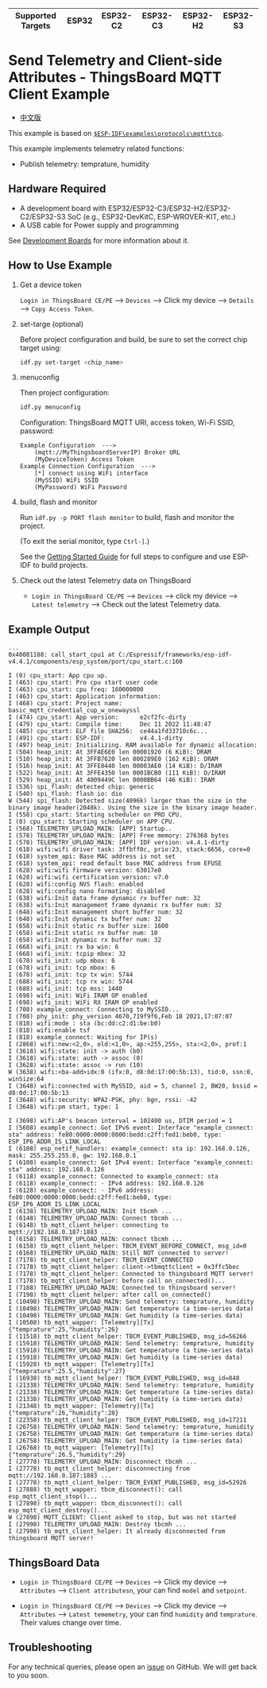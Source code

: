 | Supported Targets | ESP32 | ESP32-C2 | ESP32-C3 | ESP32-H2 | ESP32-S3 |
| ----------------- | ----- | -------- | -------- | -------- | -------- |

# Send Telemetry and Client-side Attributes - ThingsBoard MQTT Client Example

* [中文版](./README_CN.md)

This example is based on [`$ESP-IDF\examples\protocols\mqtt\tcp`](https://github.com/espressif/esp-idf/tree/master/examples/protocols/mqtt/tcp).

This example implements telemetry related functions:

* Publish telemetry: temprature, humidity

## Hardware Required

* A development board with ESP32/ESP32-C3/ESP32-H2/ESP32-C2/ESP32-S3 SoC (e.g., ESP32-DevKitC, ESP-WROVER-KIT, etc.)
* A USB cable for Power supply and programming

See [Development Boards](https://www.espressif.com/en/products/devkits) for more information about it.

## How to Use Example

1. Get a device token

   `Login in ThingsBoard CE/PE` --> `Devices` --> Click my device --> `Details` --> `Copy Access Token`.

2. set-targe (optional)

   Before project configuration and build, be sure to set the correct chip target using:

   ```bash
   idf.py set-target <chip_name>
   ```

3. menuconfig

   Then project configuration:

   ```bash
   idf.py menuconfig
   ```

   Configuration: ThingsBoard MQTT URI, access token, Wi-Fi SSID, password:

   ```menuconfig
   Example Configuration  --->
       (mqtt://MyThingsboardServerIP) Broker URL
       (MyDeviceToken) Access Token 
   Example Connection Configuration  --->
       [*] connect using WiFi interface
       (MySSID) WiFi SSID 
       (MyPassword) WiFi Password                  
   ```

4. build, flash and monitor

   Run `idf.py -p PORT flash monitor` to build, flash and monitor the project.

   (To exit the serial monitor, type ``Ctrl-]``.)

   See the [Getting Started Guide](https://idf.espressif.com/) for full steps to configure and use ESP-IDF to build projects.

5. Check out the latest Telemetry data on ThingsBoard

   * `Login in ThingsBoard CE/PE` --> `Devices` --> click my device --> `Latest telemetry` --> Check out the latest Telemetry data.

## Example Output

```none
...
0x40081188: call_start_cpu1 at C:/Espressif/frameworks/esp-idf-v4.4.1/components/esp_system/port/cpu_start.c:160

I (0) cpu_start: App cpu up.
I (463) cpu_start: Pro cpu start user code
I (463) cpu_start: cpu freq: 160000000
I (463) cpu_start: Application information:
I (468) cpu_start: Project name:     basic_mqtt_credential_cup_w_onewayssl
I (474) cpu_start: App version:      e2cf2fc-dirty
I (479) cpu_start: Compile time:     Dec 11 2022 11:48:47
I (485) cpu_start: ELF file SHA256:  ce44a1fd33710c6c...
I (491) cpu_start: ESP-IDF:          v4.4.1-dirty
I (497) heap_init: Initializing. RAM available for dynamic allocation:
I (504) heap_init: At 3FFAE6E0 len 00001920 (6 KiB): DRAM
I (510) heap_init: At 3FFB7620 len 000289E0 (162 KiB): DRAM
I (516) heap_init: At 3FFE0440 len 00003AE0 (14 KiB): D/IRAM
I (522) heap_init: At 3FFE4350 len 0001BCB0 (111 KiB): D/IRAM
I (529) heap_init: At 4009449C len 0000BB64 (46 KiB): IRAM
I (536) spi_flash: detected chip: generic
I (540) spi_flash: flash io: dio
W (544) spi_flash: Detected size(4096k) larger than the size in the binary image header(2048k). Using the size in the binary image header.
I (558) cpu_start: Starting scheduler on PRO CPU.
I (0) cpu_start: Starting scheduler on APP CPU.
I (568) TELEMETRY_UPLOAD_MAIN: [APP] Startup..
I (578) TELEMETRY_UPLOAD_MAIN: [APP] Free memory: 276368 bytes
I (578) TELEMETRY_UPLOAD_MAIN: [APP] IDF version: v4.4.1-dirty
I (618) wifi:wifi driver task: 3ffbff0c, prio:23, stack:6656, core=0
I (618) system_api: Base MAC address is not set
I (618) system_api: read default base MAC address from EFUSE
I (628) wifi:wifi firmware version: 63017e0
I (628) wifi:wifi certification version: v7.0
I (628) wifi:config NVS flash: enabled
I (628) wifi:config nano formating: disabled
I (638) wifi:Init data frame dynamic rx buffer num: 32
I (638) wifi:Init management frame dynamic rx buffer num: 32
I (648) wifi:Init management short buffer num: 32
I (648) wifi:Init dynamic tx buffer num: 32
I (658) wifi:Init static rx buffer size: 1600
I (658) wifi:Init static rx buffer num: 10
I (658) wifi:Init dynamic rx buffer num: 32
I (668) wifi_init: rx ba win: 6
I (668) wifi_init: tcpip mbox: 32
I (678) wifi_init: udp mbox: 6
I (678) wifi_init: tcp mbox: 6
I (678) wifi_init: tcp tx win: 5744
I (688) wifi_init: tcp rx win: 5744
I (688) wifi_init: tcp mss: 1440
I (698) wifi_init: WiFi IRAM OP enabled
I (698) wifi_init: WiFi RX IRAM OP enabled
I (708) example_connect: Connecting to MySSID...
I (708) phy_init: phy_version 4670,719f9f6,Feb 18 2021,17:07:07
I (818) wifi:mode : sta (bc:dd:c2:d1:be:b0)
I (818) wifi:enable tsf
I (818) example_connect: Waiting for IP(s)
I (2868) wifi:new:<2,0>, old:<1,0>, ap:<255,255>, sta:<2,0>, prof:1
I (3618) wifi:state: init -> auth (b0)
I (3618) wifi:state: auth -> assoc (0)
I (3628) wifi:state: assoc -> run (10)
W (3638) wifi:<ba-add>idx:0 (ifx:0, d8:0d:17:00:5b:13), tid:0, ssn:0, winSize:64
I (3648) wifi:connected with MySSID, aid = 5, channel 2, BW20, bssid = d8:0d:17:00:5b:13
I (3648) wifi:security: WPA2-PSK, phy: bgn, rssi: -42
I (3648) wifi:pm start, type: 1

I (3698) wifi:AP's beacon interval = 102400 us, DTIM period = 1
I (5608) example_connect: Got IPv6 event: Interface "example_connect: sta" address: fe80:0000:0000:0000:bedd:c2ff:fed1:beb0, type: ESP_IP6_ADDR_IS_LINK_LOCAL
I (6108) esp_netif_handlers: example_connect: sta ip: 192.168.0.126, mask: 255.255.255.0, gw: 192.168.0.1
I (6108) example_connect: Got IPv4 event: Interface "example_connect: sta" address: 192.168.0.126
I (6118) example_connect: Connected to example_connect: sta
I (6118) example_connect: - IPv4 address: 192.168.0.126
I (6128) example_connect: - IPv6 address: fe80:0000:0000:0000:bedd:c2ff:fed1:beb0, type: ESP_IP6_ADDR_IS_LINK_LOCAL
I (6138) TELEMETRY_UPLOAD_MAIN: Init tbcmh ...
I (6148) TELEMETRY_UPLOAD_MAIN: Connect tbcmh ...
I (6148) tb_mqtt_client_helper: connecting to mqtt://192.168.0.187:1883 ...
I (6158) TELEMETRY_UPLOAD_MAIN: connect tbcmh ...
I (6158) tb_mqtt_client_helper: TBCM_EVENT_BEFORE_CONNECT, msg_id=0
I (6168) TELEMETRY_UPLOAD_MAIN: Still NOT connected to server!
I (7178) tb_mqtt_client_helper: TBCM_EVENT_CONNECTED
I (7178) tb_mqtt_client_helper: client->tbmqttclient = 0x3ffc5bec
I (7178) tb_mqtt_client_helper: Connected to thingsboard MQTT server!
I (7178) tb_mqtt_client_helper: before call on_connected()...
I (7188) TELEMETRY_UPLOAD_MAIN: Connected to thingsboard server!
I (7198) tb_mqtt_client_helper: after call on_connected()
I (10498) TELEMETRY_UPLOAD_MAIN: Send telemetry: temprature, humidity
I (10498) TELEMETRY_UPLOAD_MAIN: Get temperature (a time-series data)
I (10498) TELEMETRY_UPLOAD_MAIN: Get humidity (a time-series data)
I (10508) tb_mqtt_wapper: [Telemetry][Tx] {"temprature":25,"humidity":26}
I (11518) tb_mqtt_client_helper: TBCM_EVENT_PUBLISHED, msg_id=56266
I (15918) TELEMETRY_UPLOAD_MAIN: Send telemetry: temprature, humidity
I (15918) TELEMETRY_UPLOAD_MAIN: Get temperature (a time-series data)
I (15918) TELEMETRY_UPLOAD_MAIN: Get humidity (a time-series data)
I (15928) tb_mqtt_wapper: [Telemetry][Tx] {"temprature":25.5,"humidity":27}
I (16938) tb_mqtt_client_helper: TBCM_EVENT_PUBLISHED, msg_id=848
I (21338) TELEMETRY_UPLOAD_MAIN: Send telemetry: temprature, humidity
I (21338) TELEMETRY_UPLOAD_MAIN: Get temperature (a time-series data)
I (21338) TELEMETRY_UPLOAD_MAIN: Get humidity (a time-series data)
I (21348) tb_mqtt_wapper: [Telemetry][Tx] {"temprature":26,"humidity":28}
I (22358) tb_mqtt_client_helper: TBCM_EVENT_PUBLISHED, msg_id=17211
I (26758) TELEMETRY_UPLOAD_MAIN: Send telemetry: temprature, humidity
I (26758) TELEMETRY_UPLOAD_MAIN: Get temperature (a time-series data)
I (26758) TELEMETRY_UPLOAD_MAIN: Get humidity (a time-series data)
I (26768) tb_mqtt_wapper: [Telemetry][Tx] {"temprature":26.5,"humidity":29}
I (27778) TELEMETRY_UPLOAD_MAIN: Disconnect tbcmh ...
I (27778) tb_mqtt_client_helper: disconnecting from mqtt://192.168.0.187:1883 ...
I (27778) tb_mqtt_client_helper: TBCM_EVENT_PUBLISHED, msg_id=52926
I (27888) tb_mqtt_wapper: tbcm_disconnect(): call esp_mqtt_client_stop()...
I (27898) tb_mqtt_wapper: tbcm_disconnect(): call esp_mqtt_client_destroy()...
W (27898) MQTT_CLIENT: Client asked to stop, but was not started
I (27998) TELEMETRY_UPLOAD_MAIN: Destroy tbcmh ...
I (27998) tb_mqtt_client_helper: It already disconnected from thingsboard MQTT server!

```

## ThingsBoard Data

* `Login in ThingsBoard CE/PE` --> `Devices` --> Click my device --> `Attributes` --> `Client attributesn`, your can find `model` and `setpoint`.

* `Login in ThingsBoard CE/PE` --> `Devices` --> Click my device --> `Attributes` --> `Latest tememetry`, your can find `humidity` and `temprature`. Their values change over time.

## Troubleshooting

For any technical queries, please open an [issue](https://github.com/liang-zhu-zi/esp32-thingsboard-mqtt-client/issues) on GitHub. We will get back to you soon.
